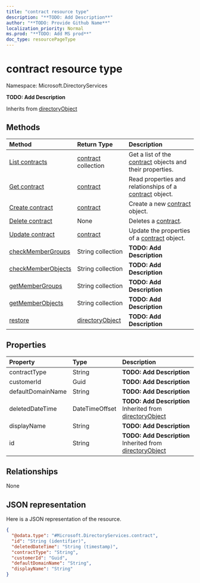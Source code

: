 ```yaml
---
title: "contract resource type"
description: "**TODO: Add Description**"
author: "**TODO: Provide Github Name**"
localization_priority: Normal
ms.prod: "**TODO: Add MS prod**"
doc_type: resourcePageType
---
```


# contract resource type


Namespace: Microsoft.DirectoryServices

**TODO: Add Description**


Inherits from [directoryObject](../resources/directoryobject.md)

## Methods
|Method|Return Type|Description|
|:---|:---|:---|
|[List contracts](../api/microsoft.directoryservices-contract-list.md)|[contract](../resources/microsoft.directoryservices-contract.md) collection|Get a list of the [contract](../resources/contract.md) objects and their properties.|
|[Get contract](../api/microsoft.directoryservices-contract-get.md)|[contract](../resources/microsoft.directoryservices-contract.md)|Read properties and relationships of a [contract](../resources/microsoft.directoryservices-contract.md) object.|
|[Create contract](../api/microsoft.directoryservices-contract-post-contracts.md)|[contract](../resources/microsoft.directoryservices-contract.md)|Create a new [contract](../resources/microsoft.directoryservices-contract.md) object.|
|[Delete contract](../api/microsoft.directoryservices-contract-delete.md)|None|Deletes a [contract](../resources/microsoft.directoryservices-contract.md).|
|[Update contract](../api/microsoft.directoryservices-contract-update.md)|[contract](../resources/microsoft.directoryservices-contract.md)|Update the properties of a [contract](../resources/microsoft.directoryservices-contract.md) object.|
|[checkMemberGroups](../api/microsoft.directoryservices-contract-checkmembergroups.md)|String collection|**TODO: Add Description**|
|[checkMemberObjects](../api/microsoft.directoryservices-contract-checkmemberobjects.md)|String collection|**TODO: Add Description**|
|[getMemberGroups](../api/microsoft.directoryservices-contract-getmembergroups.md)|String collection|**TODO: Add Description**|
|[getMemberObjects](../api/microsoft.directoryservices-contract-getmemberobjects.md)|String collection|**TODO: Add Description**|
|[restore](../api/microsoft.directoryservices-contract-restore.md)|[directoryObject](../resources/microsoft.directoryservices-directoryobject.md)|**TODO: Add Description**|

## Properties
|Property|Type|Description|
|:---|:---|:---|
|contractType|String|**TODO: Add Description**|
|customerId|Guid|**TODO: Add Description**|
|defaultDomainName|String|**TODO: Add Description**|
|deletedDateTime|DateTimeOffset|**TODO: Add Description** Inherited from [directoryObject](../resources/microsoft.directoryservices-directoryobject.md)|
|displayName|String|**TODO: Add Description**|
|id|String|**TODO: Add Description** Inherited from [directoryObject](../resources/microsoft.directoryservices-directoryobject.md)|

## Relationships
None

## JSON representation
Here is a JSON representation of the resource.
<!-- {
  "blockType": "resource",
  "keyProperty": "id",
  "@odata.type": "Microsoft.DirectoryServices.contract",
  "baseType": "Microsoft.DirectoryServices.directoryObject",
  "openType": true
}
-->
``` json
{
  "@odata.type": "#Microsoft.DirectoryServices.contract",
  "id": "String (identifier)",
  "deletedDateTime": "String (timestamp)",
  "contractType": "String",
  "customerId": "Guid",
  "defaultDomainName": "String",
  "displayName": "String"
}
```


